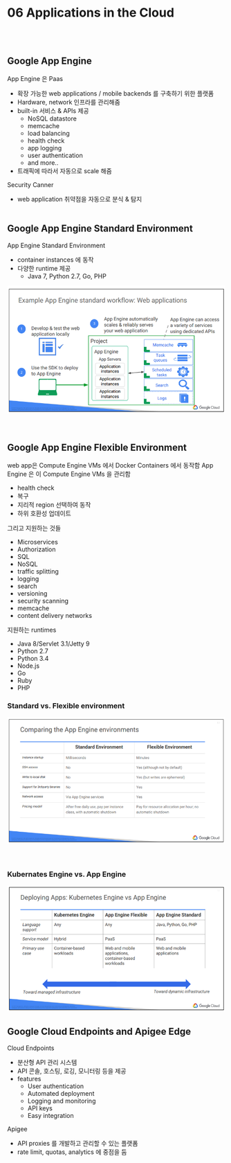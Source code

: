 # 06 Applications in the Cloud
<br/><br/>

## Google App Engine
App Engine 은 Paas
- 확장 가능한 web applications / mobile backends 를 구축하기 위한 플랫폼
- Hardware, network 인프라를 관리해줌
- built-in 서비스 & APIs 제공
  - NoSQL datastore
  - memcache
  - load balancing
  - health check
  - app logging
  - user authentication
  - and more..
- 트래픽에 따라서 자동으로 scale 해줌

Security Canner
- web application 취약점을 자동으로 분식 & 탐지
<br/><br/>

## Google App Engine Standard Environment
App Engine Standard Environment
- container instances 에 동작
- 다양한 runtime 제공
  - Java 7, Python 2.7, Go, PHP

![image01](images/06/01-app-engine-standard-workflow.png)<br/>
<br/><br/>

## Google App Engine Flexible Environment
web app은 Compute Engine VMs 에서 Docker Containers 에서 동작함
App Engine 은 이 Compute Engine VMs 을 관리함
- health check
- 복구
- 지리적 region 선택하여 동작
- 하위 호환성 업데이트

그리고 지원하는 것들
- Microservices
- Authorization
- SQL
- NoSQL
- traffic splitting
- logging
- search
- versioning
- security scanning
- memcache
- content delivery networks

지원하는 runtimes
- Java 8/Servlet 3.1/Jetty 9
- Python 2.7
- Python 3.4
- Node.js
- Go
- Ruby
- PHP

### Standard vs. Flexible environment
![image02](images/06/02-app-engine-standard-vs-flexible.png)<br/>
<br/><br/>

### Kubernates Engine vs. App Engine
![image03](images/06/03-kubernates-engine-vs-app-engine.png)<br/>

## Google Cloud Endpoints and Apigee Edge
Cloud Endpoints 
- 분산형 API 관리 시스템
- API 콘솔, 호스팅, 로깅, 모니터링 등을 제공
- features
  - User authentication
  - Automated deployment
  - Logging and monitoring
  - API keys
  - Easy integration

Apigee
- API proxies 를 개발하고 관리할 수 있는 플랫폼
- rate limit, quotas, analytics 에 중점을 둠


<br/><br/>

